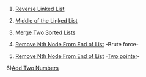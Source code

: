 1) [ Reverse Linked List](https://leetcode.com/problems/reverse-linked-list/)

2) [Middle of the Linked List](https://leetcode.com/problems/middle-of-the-linked-list/)

3) [Merge Two Sorted Lists](https://leetcode.com/problems/merge-two-sorted-lists/)

4) [Remove Nth Node From End of List](https://leetcode.com/problems/remove-nth-node-from-end-of-list/) -Brute force-

5) [Remove Nth Node From End of List](https://leetcode.com/problems/remove-nth-node-from-end-of-list/) -[Two pointer](https://takeuforward.org/data-structure/what-is-two-pointer-approach/)-

6)[Add Two Numbers](https://leetcode.com/problems/add-two-numbers/)
